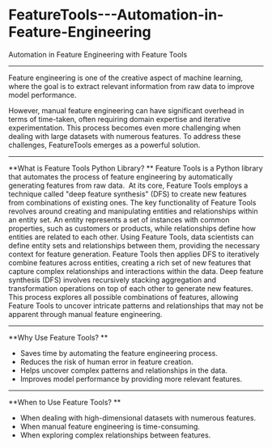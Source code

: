 # FeatureTools---Automation-in-Feature-Engineering

Automation in Feature Engineering with Feature Tools

---

Feature engineering is one of the creative aspect of machine learning, where the goal is to extract relevant information from raw data to improve model performance. 

However, manual feature engineering can have significant overhead in terms of time-taken, often requiring domain expertise and iterative experimentation.
This process becomes even more challenging when dealing with large datasets with numerous features.
To address these challenges, FeatureTools emerges as a powerful solution. 

---

**What is Feature Tools Python Library? **
Feature Tools is a Python library that automates the process of feature engineering by automatically generating features from raw data. 
At its core, Feature Tools employs a technique called "deep feature synthesis" (DFS) to create new features from combinations of existing ones.
The key functionality of Feature Tools revolves around creating and manipulating entities and relationships within an entity set. An entity represents a set of instances with common properties, such as customers or products, while relationships define how entities are related to each other.
Using Feature Tools, data scientists can define entity sets and relationships between them, providing the necessary context for feature generation. Feature Tools then applies DFS to iteratively combine features across entities, creating a rich set of new features that capture complex relationships and interactions within the data.
Deep feature synthesis (DFS) involves recursively stacking aggregation and transformation operations on top of each other to generate new features. 
This process explores all possible combinations of features, allowing Feature Tools to uncover intricate patterns and relationships that may not be apparent through manual feature engineering.

---

**Why Use Feature Tools? **
- Saves time by automating the feature engineering process.
- Reduces the risk of human error in feature creation.
- Helps uncover complex patterns and relationships in the data.
- Improves model performance by providing more relevant features.

---

**When to Use Feature Tools? **
- When dealing with high-dimensional datasets with numerous features.
- When manual feature engineering is time-consuming.
- When exploring complex relationships between features.
